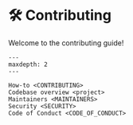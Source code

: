 <!--
SPDX-FileCopyrightText: © 2024 The Whiteprints authors and contributors <whiteprints@pm.me>

SPDX-License-Identifier: GPL-3.0-or-later
-->

# 🛠️ Contributing

Welcome to the contributing guide!

```{toctree}
---
maxdepth: 2
---

How-to <CONTRIBUTING>
Codebase overview <project>
Maintainers <MAINTAINERS>
Security <SECURITY>
Code of Conduct <CODE_OF_CONDUCT>
```
